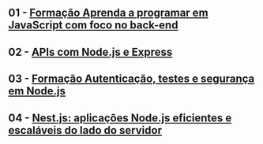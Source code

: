 ## 01 - [Formação Aprenda a programar em JavaScript com foco no back-end](https://github.com/jonathasluis/Formacao-Alura_NodeJs/tree/main/Formacao_JavaScript_Back-End_Alura)
## 02 - [APIs com Node.js e Express](https://github.com/jonathasluis/Formacao-Alura_NodeJs/tree/main/APIs_com_NodeJs_e_Express)
## 03 - [Formação Autenticação, testes e segurança em Node.js](https://github.com/jonathasluis/Formacao-Alura_NodeJs/tree/main/Formacao-Alura_Autenticacao-testes-e-seguranca-em-NodeJs)
## 04 - [Nest.js: aplicações Node.js eficientes e escaláveis do lado do servidor](https://github.com/jonathasluis/Formacao-Alura_NodeJs/tree/main/NestJs-aplicacoes_NodeJs_eficientes_e_escalaveis_do_lado_do_servidor/01-Typescript_construcao_de_uma_API_com_tipagem_segura)



